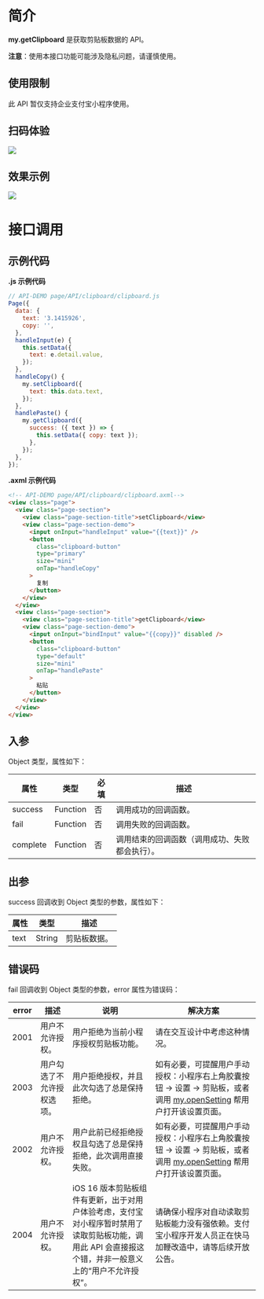 # 简介

**my.getClipboard** 是获取剪贴板数据的 API。

**注意**：使用本接口功能可能涉及隐私问题，请谨慎使用。

## 使用限制

此 API 暂仅支持企业支付宝小程序使用。

## 扫码体验

![](https://gw.alipayobjects.com/zos/skylark-tools/public/files/af4df1405eda32780191e6123cf5870d.jpeg#align=left&display=inline&height=158&margin=%5Bobject%20Object%5D&originHeight=158&originWidth=128&status=done&style=stroke&width=128)

## 效果示例

![](https://gw.alipayobjects.com/zos/skylark-tools/public/files/0d774501f4c262f429ecca3226ce673a.gif#align=left&display=inline&height=540&margin=%5Bobject%20Object%5D&originHeight=540&originWidth=300&status=done&style=stroke&width=300)

# 接口调用

## 示例代码

**.js 示例代码**

```javascript
// API-DEMO page/API/clipboard/clipboard.js
Page({
  data: {
    text: '3.1415926',
    copy: '',
  },
  handleInput(e) {
    this.setData({
      text: e.detail.value,
    });
  },
  handleCopy() {
    my.setClipboard({
      text: this.data.text,
    });
  },
  handlePaste() {
    my.getClipboard({
      success: ({ text }) => {
        this.setData({ copy: text });
      },
    });
  },
});
```

**.axml 示例代码**

```html
<!-- API-DEMO page/API/clipboard/clipboard.axml-->
<view class="page">
  <view class="page-section">
    <view class="page-section-title">setClipboard</view>
    <view class="page-section-demo">
      <input onInput="handleInput" value="{{text}}" />
      <button
        class="clipboard-button"
        type="primary"
        size="mini"
        onTap="handleCopy"
      >
        复制
      </button>
    </view>
  </view>
  <view class="page-section">
    <view class="page-section-title">getClipboard</view>
    <view class="page-section-demo">
      <input onInput="bindInput" value="{{copy}}" disabled />
      <button
        class="clipboard-button"
        type="default"
        size="mini"
        onTap="handlePaste"
      >
        粘贴
      </button>
    </view>
  </view>
</view>
```

## 入参

Object 类型，属性如下：

| **属性** | **类型** | **必填** | **描述** |
| --- | --- | --- | --- |
| success | Function | 否 | 调用成功的回调函数。 |
| fail | Function | 否 | 调用失败的回调函数。 |
| complete | Function | 否 | 调用结束的回调函数（调用成功、失败都会执行）。 |

## 出参

success 回调收到 Object 类型的参数，属性如下：

| **属性** | **类型** | **描述**     |
| -------- | -------- | ------------ |
| text     | String   | 剪贴板数据。 |

## 错误码

fail 回调收到 Object 类型的参数，error 属性为错误码：

| **error** |  **描述** | **说明** | **解决方案** | 
| --- | --- | --- | --- | 
| 2001   |  用户不允许授权。   | 用户拒绝为当前小程序授权剪贴板功能。        | 请在交互设计中考虑这种情况。  |
| 2003   |  用户勾选了不允许授权选项。    | 用户拒绝授权，并且此次勾选了总是保持拒绝。  | 如有必要，可提醒用户手动授权：小程序右上角胶囊按钮 -> 设置 -> 剪贴板，或者调用 [my.openSetting](https://opendocs.alipay.com/mini/api/qflu8f) 帮用户打开该设置页面。 |
| 2002   |  用户不允许授权。    | 用户此前已经拒绝授权且勾选了总是保持拒绝，此次调用直接失败。 | 如有必要，可提醒用户手动授权：小程序右上角胶囊按钮 -> 设置 -> 剪贴板，或者调用 [my.openSetting](https://opendocs.alipay.com/mini/api/qflu8f) 帮用户打开该设置页面。 |
| 2004 |  用户不允许授权。 | iOS 16 版本剪贴板组件有更新，出于对用户体验考虑，支付宝对小程序暂时禁用了读取剪贴板功能，调用此 API 会直接报这个错，并非一般意义上的“用户不允许授权”。 | 请确保小程序对自动读取剪贴板能力没有强依赖。支付宝小程序开发人员正在快马加鞭改造中，请等后续开放公告。 | 
